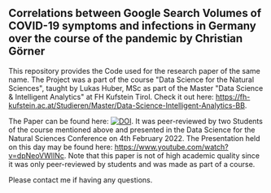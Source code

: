 Correlations between Google Search Volumes of COVID-19 symptoms and infections in Germany over the course of the pandemic
by Christian Görner
---

This repository provides the Code used for the research paper of the same name. The Project was a part of the course "Data Science for the Natural Sciences", taught by Lukas Huber, MSc as part of the Master "Data Science & Intelligent Analytics" at FH Kufstein Tirol. Check it out here: https://fh-kufstein.ac.at/Studieren/Master/Data-Science-Intelligent-Analytics-BB.

The Paper can be found here: [![DOI](https://zenodo.org/badge/DOI/10.5281/zenodo.5914694.svg)](https://doi.org/10.5281/zenodo.5914694). It was peer-reviewed by two Students of the course mentioned above and presented in the Data Science for the Natural Sciences Conference on 4th February 2022. The Presentation held on this day may be found here: https://www.youtube.com/watch?v=dpNeoVWlINc. Note that this paper is not of high academic quality since it was only peer-reviewed by students and was made as part of a course.

Please contact me if having any questions.
